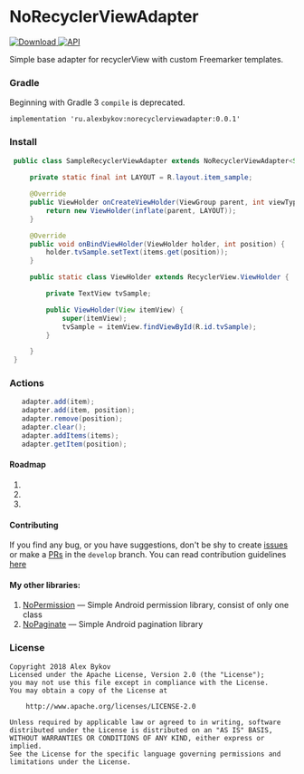 

# NoRecyclerViewAdapter
[ ![Download](https://api.bintray.com/packages/nonews/maven/norecyclerviewadapter/images/download.svg) ](https://bintray.com/nonews/maven/norecyclerviewadapter/_latestVersion)
[![API](https://img.shields.io/badge/API-15%2B-blue.svg?style=flat)](https://android-arsenal.com/api?level=null)

Simple base adapter for recyclerView with custom Freemarker templates.

### Gradle

Beginning with Gradle 3 `compile` is deprecated.

```
implementation 'ru.alexbykov:norecyclerviewadapter:0.0.1'
```

### Install
```java
 public class SampleRecyclerViewAdapter extends NoRecyclerViewAdapter<String, SampleRecyclerViewAdapter.ViewHolder> {
 
     private static final int LAYOUT = R.layout.item_sample;

     @Override
     public ViewHolder onCreateViewHolder(ViewGroup parent, int viewType) {
         return new ViewHolder(inflate(parent, LAYOUT));
     }

     @Override
     public void onBindViewHolder(ViewHolder holder, int position) {
         holder.tvSample.setText(items.get(position));
     }

     public static class ViewHolder extends RecyclerView.ViewHolder {

         private TextView tvSample;

         public ViewHolder(View itemView) {
             super(itemView);
             tvSample = itemView.findViewById(R.id.tvSample);
         }

     }
 }
```

### Actions

```java
   adapter.add(item);
   adapter.add(item, position);
   adapter.remove(position);
   adapter.clear();
   adapter.addItems(items);
   adapter.getItem(position);
```


#### Roadmap

1.
2.
3.

#### Contributing

If you find any bug, or you have suggestions, don't be shy to create [issues](https://github.com/NoNews/NoRecyclerViewAdapter/issues) or make a [PRs](https://github.com/NoNews/NoRecyclerViewAdapter/pulls) in the `develop` branch.
You can read contribution guidelines [here](https://github.com/NoNews/NoRecyclerViewAdapter/blob/master/CONTRIBUTING.md)


#### My other libraries:
1. [NoPermission](https://github.com/NoNews/NoPermission) — Simple Android permission library, consist of only one class
2. [NoPaginate](https://github.com/NoNews/NoPaginate) — Simple Android pagination library

### License
```
Copyright 2018 Alex Bykov
Licensed under the Apache License, Version 2.0 (the "License");
you may not use this file except in compliance with the License.
You may obtain a copy of the License at

    http://www.apache.org/licenses/LICENSE-2.0

Unless required by applicable law or agreed to in writing, software
distributed under the License is distributed on an "AS IS" BASIS,
WITHOUT WARRANTIES OR CONDITIONS OF ANY KIND, either express or implied.
See the License for the specific language governing permissions and
limitations under the License.
```
